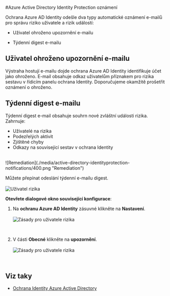 <properties
    pageTitle="Azure Active Directory Identity Protection oznámení | Microsoft Azure"
    description="Zjistěte, jak oznámení podporují vašich aktivit najdete vyšetřování."
    services="active-directory"
    keywords="Ochrana identity služby Azure active directory, zjišťování aplikace cloudu, Správa aplikací, zabezpečení, rizika, úroveň rizika, chyba, zásady zabezpečení"
    documentationCenter=""
    authors="MarkusVi"
    manager="femila"
    editor=""/>

<tags
    ms.service="active-directory"
    ms.workload="identity"
    ms.tgt_pltfrm="na"
    ms.devlang="na"
    ms.topic="article"
    ms.date="10/20/2016"
    ms.author="markvi"/>

#<a name="azure-active-directory-identity-protection-notifications"></a>Azure Active Directory Identity Protection oznámení 


Ochrana Azure AD Identity odešle dva typy automatické oznámení e-mailů pro správu riziko uživatele a rizik událostí:

- Uživatel ohroženo upozornění e-mailu

- Týdenní digest e-mailu

## <a name="user-compromised-alert-email"></a>Uživatel ohroženo upozornění e-mailu

Výstraha hostují e-mailu dojde ochrana Azure AD Identity identifikuje účet jako ohroženo. E-mail obsahuje odkaz uživatelům příznakem pro rizika sestavu v řídicím panelu ochrana Identity. Doporučujeme okamžitě prošetřit oznámení o ohroženo.


## <a name="weekly-digest-email"></a>Týdenní digest e-mailu

Týdenní digest e-mail obsahuje souhrn nové zvláštní události rizika.<br>
Zahrnuje:

- Uživatelé na rizika
- Podezřelých aktivit
- Zjištěné chyby
- Odkazy na související sestav v ochrana Identity


<br>
![Remediation](./media/active-directory-identityprotection-notifications/400.png "Remediation")
<br> 

Můžete přepínat odeslání týdenní e-mailu digest.
<br><br>
![Uživatel rizika](./media/active-directory-identityprotection-notifications/62.png "User risks")
<br>
 

**Otevřete dialogové okno související konfigurace**:

1. Na **ochranu Azure AD Identity** zásuvné klikněte na **Nastavení**.
<br><br>
![Zásady pro uživatele rizika](./media/active-directory-identityprotection-notifications/401.png "User risk policy")
<br>

2. V části **Obecné** klikněte na **upozornění**.
<br><br>
![Zásady pro uživatele rizika](./media/active-directory-identityprotection-notifications/405.png "User risk policy")
<br>




## <a name="see-also"></a>Viz taky

- [Ochrana Identity Azure Active Directory](active-directory-identityprotection.md) 

